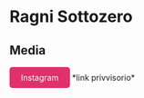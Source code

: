 # Ragni Sottozero

## Media
<a href="https://instagram.com/tuo_username" target="_blank" style="display:inline-block;padding:10px 20px;background:#E1306C;color:#fff;border-radius:5px;text-decoration:none;">
Instagram
</a>
*link privvisorio*